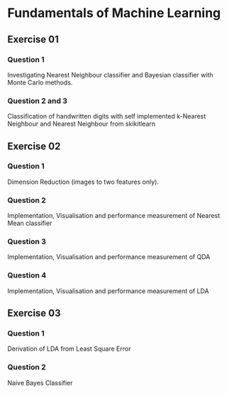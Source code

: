 # Fundamentals of Machine Learning

## Exercise 01

### Question 1
Investigating Nearest Neighbour classifier and Bayesian classifier with Monte Carlo methods.

### Question 2 and 3
Classification of handwritten digits with self implemented k-Nearest Neighbour and Nearest Neighbour from skikitlearn

## Exercise 02

### Question 1
Dimension Reduction (images to two features only).

### Question 2
Implementation, Visualisation and performance measurement of Nearest Mean classifier

### Question 3
Implementation, Visualisation and performance measurement of QDA

### Question 4
Implementation, Visualisation and performance measurement of LDA


## Exercise 03

### Question 1
Derivation of LDA from Least Square Error

### Question 2
Naive Bayes Classifier
